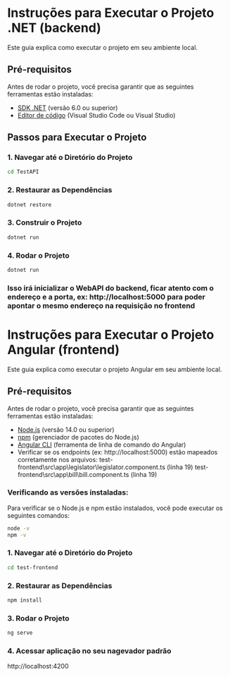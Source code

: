 # Instruções para Executar o Projeto .NET (backend)

Este guia explica como executar o projeto em seu ambiente local.

## Pré-requisitos

Antes de rodar o projeto, você precisa garantir que as seguintes ferramentas estão instaladas:

- [SDK .NET](https://dotnet.microsoft.com/download) (versão 6.0 ou superior)
- [Editor de código](https://code.visualstudio.com/) (Visual Studio Code ou Visual Studio)

## Passos para Executar o Projeto

### 1. Navegar até o Diretório do Projeto

```bash
cd TestAPI
```

### 2. Restaurar as Dependências
```bash
dotnet restore
```

### 3. Construir o Projeto
```bash
dotnet run
```

### 4. Rodar o Projeto
```bash
dotnet run
```

### Isso irá inicializar o WebAPI do backend, ficar atento com o endereço e a porta, ex: http://localhost:5000 para poder apontar o mesmo endereço na requisição no frontend

# Instruções para Executar o Projeto Angular (frontend)

Este guia explica como executar o projeto Angular em seu ambiente local.

## Pré-requisitos

Antes de rodar o projeto, você precisa garantir que as seguintes ferramentas estão instaladas:

- [Node.js](https://nodejs.org/) (versão 14.0 ou superior)
- [npm](https://www.npmjs.com/) (gerenciador de pacotes do Node.js)
- [Angular CLI](https://angular.io/cli) (ferramenta de linha de comando do Angular)
- Verificar se os endpoints (ex: http://localhost:5000) estão mapeados corretamente nos arquivos:
test-frontend\src\app\legislator\legislator.component.ts  (linha 19)
test-frontend\src\app\bill\bill.component.ts (linha 19)

### Verificando as versões instaladas:

Para verificar se o Node.js e npm estão instalados, você pode executar os seguintes comandos:

```bash
node -v
npm -v
```
### 1. Navegar até o Diretório do Projeto

```bash
cd test-frontend
```

### 2. Restaurar as Dependências
```bash
npm install
```

### 3. Rodar o Projeto
```bash
ng serve
```

### 4. Acessar aplicação no seu nagevador padrão
http://localhost:4200
